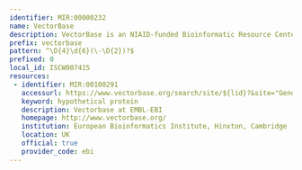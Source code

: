 ```yaml
---
identifier: MIR:00000232
name: VectorBase
description: VectorBase is an NIAID-funded Bioinformatic Resource Center focused on invertebrate vectors of human pathogens. VectorBase annotates and curates vector genomes providing a web accessible integrated resource for the research community. Currently, VectorBase contains genome information for three mosquito species: Aedes aegypti, Anopheles gambiae and Culex quinquefasciatus, a body louse Pediculus humanus and a tick species Ixodes scapularis.
prefix: vectorbase
pattern: ^\D{4}\d{6}(\-\D{2})?$
prefixed: 0
local_id: ISCW007415
resources:
 - identifier: MIR:00100291
   accessurl: https://www.vectorbase.org/search/site/${lid}?&site="Genome"
   keyword: hypothetical protein
   description: Vectorbase at EMBL-EBI
   homepage: http://www.vectorbase.org/
   institution: European Bioinformatics Institute, Hinxton, Cambridge
   location: UK
   official: true
   provider_code: ebi
---
```

